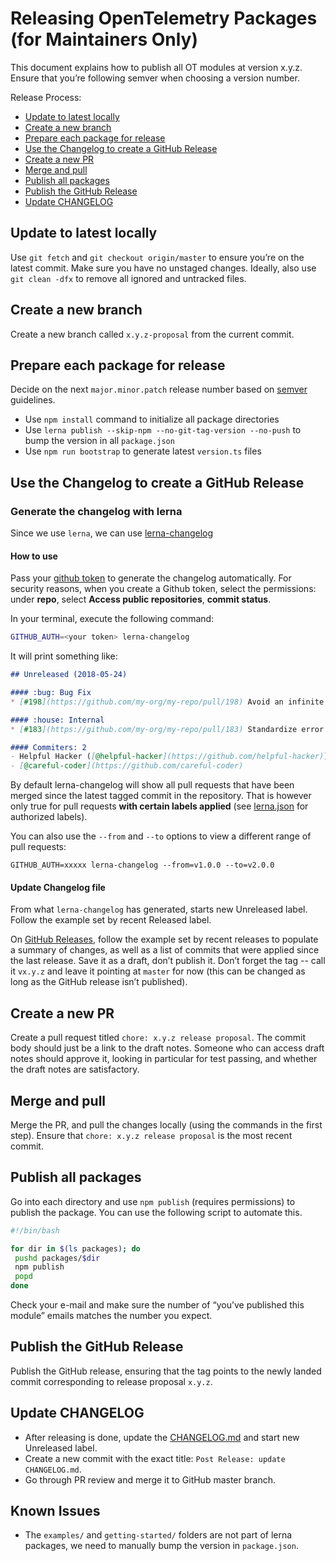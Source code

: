# Releasing OpenTelemetry Packages (for Maintainers Only)

This document explains how to publish all OT modules at version x.y.z. Ensure that you’re following semver when choosing a version number.

Release Process:

* [Update to latest locally](#update-to-latest-locally)
* [Create a new branch](#create-a-new-branch)
* [Prepare each package for release](#prepare-each-package-for-release)
* [Use the Changelog to create a GitHub Release](#use-the-changelog-to-create-a-github-release)
* [Create a new PR](#create-a-new-pr)
* [Merge and pull](#merge-and-pull)
* [Publish all packages](#publish-all-packages)
* [Publish the GitHub Release](#publish-the-github-release)
* [Update CHANGELOG](#update-changelog)

## Update to latest locally

Use `git fetch` and `git checkout origin/master` to ensure you’re on the latest commit. Make sure you have no unstaged changes. Ideally, also use `git clean -dfx` to remove all ignored and untracked files.

## Create a new branch

Create a new branch called `x.y.z-proposal` from the current commit.

## Prepare each package for release

Decide on the next `major.minor.patch` release number based on [semver](http://semver.org/) guidelines.

* Use `npm install` command to initialize all package directories
* Use `lerna publish --skip-npm --no-git-tag-version --no-push` to bump the version in all `package.json`
* Use `npm run bootstrap` to generate latest `version.ts` files

## Use the Changelog to create a GitHub Release

### Generate the changelog with lerna

Since we use `lerna`, we can use [lerna-changelog](https://github.com/lerna/lerna-changelog#lerna-changelog)

#### How to use
Pass your [github token](https://help.github.com/en/articles/creating-a-personal-access-token-for-the-command-line) to generate the changelog automatically.
For security reasons, when you create a Github token, select the permissions: under **repo**, select **Access public repositories**, **commit status**.

In your terminal, execute the following command:
```bash
GITHUB_AUTH=<your token> lerna-changelog
```
It will print something like:

```md
## Unreleased (2018-05-24)

#### :bug: Bug Fix
* [#198](https://github.com/my-org/my-repo/pull/198) Avoid an infinite loop ([@helpful-hacker](https://github.com/helpful-hacker))

#### :house: Internal
* [#183](https://github.com/my-org/my-repo/pull/183) Standardize error messages ([@careful-coder](https://github.com/careful-coder))

#### Commiters: 2
- Helpful Hacker ([@helpful-hacker](https://github.com/helpful-hacker))
- [@careful-coder](https://github.com/careful-coder)
```
By default lerna-changelog will show all pull requests that have been merged since the latest tagged commit in the repository. That is however only true for pull requests **with certain labels applied** (see [lerna.json](lerna.json) for authorized labels).

You can also use the `--from` and `--to` options to view a different range of pull requests:
```
GITHUB_AUTH=xxxxx lerna-changelog --from=v1.0.0 --to=v2.0.0
```

#### Update Changelog file

From what `lerna-changelog` has generated, starts new Unreleased label. Follow the example set by recent Released label.

On [GitHub Releases](https://github.com/open-telemetry/opentelemetry-js/releases), follow the example set by recent releases to populate a summary of changes, as well as a list of commits that were applied since the last release. Save it as a draft, don’t publish it. Don’t forget the tag -- call it `vx.y.z` and leave it pointing at `master` for now (this can be changed as long as the GitHub release isn’t published).

## Create a new PR

Create a pull request titled `chore: x.y.z release proposal`. The commit body should just be a link to the draft notes. Someone who can access draft notes should approve it, looking in particular for test passing, and whether the draft notes are satisfactory.

## Merge and pull

Merge the PR, and pull the changes locally (using the commands in the first step). Ensure that `chore: x.y.z release proposal` is the most recent commit.

## Publish all packages

Go into each directory and use `npm publish` (requires permissions) to publish the package. You can use the following script to automate this.

```bash
#!/bin/bash

for dir in $(ls packages); do
 pushd packages/$dir
 npm publish
 popd
done
```

Check your e-mail and make sure the number of “you’ve published this module” emails matches the number you expect.

## Publish the GitHub Release
Publish the GitHub release, ensuring that the tag points to the newly landed commit corresponding to release proposal `x.y.z`.

## Update CHANGELOG

* After releasing is done, update the [CHANGELOG.md](https://github.com/open-telemetry/opentelemetry-js/blob/master/CHANGELOG.md) and start new Unreleased label.
* Create a new commit with the exact title: `Post Release: update CHANGELOG.md`.
* Go through PR review and merge it to GitHub master branch.


## Known Issues

* The `examples/` and `getting-started/` folders are not part of lerna packages, we need to manually bump the version in `package.json`.
